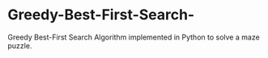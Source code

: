 # Greedy-Best-First-Search-
Greedy Best-First Search Algorithm implemented in Python to solve a maze puzzle.

